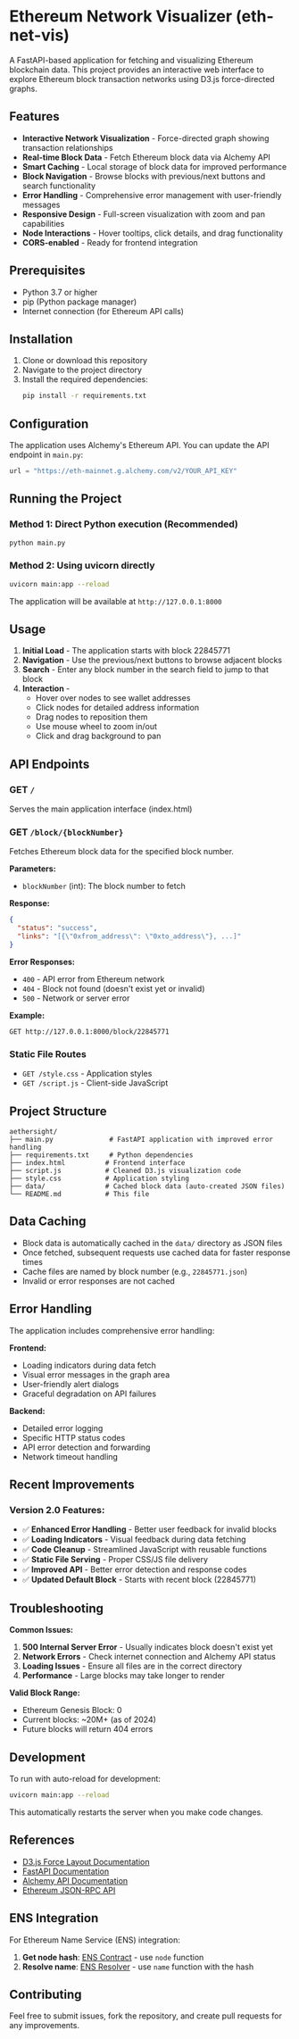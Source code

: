 # Ethereum Network Visualizer (eth-net-vis)

A FastAPI-based application for fetching and visualizing Ethereum blockchain data. This project provides an interactive web interface to explore Ethereum block transaction networks using D3.js force-directed graphs.

## Features

- **Interactive Network Visualization** - Force-directed graph showing transaction relationships
- **Real-time Block Data** - Fetch Ethereum block data via Alchemy API
- **Smart Caching** - Local storage of block data for improved performance
- **Block Navigation** - Browse blocks with previous/next buttons and search functionality
- **Error Handling** - Comprehensive error management with user-friendly messages
- **Responsive Design** - Full-screen visualization with zoom and pan capabilities
- **Node Interactions** - Hover tooltips, click details, and drag functionality
- **CORS-enabled** - Ready for frontend integration

## Prerequisites

- Python 3.7 or higher
- pip (Python package manager)
- Internet connection (for Ethereum API calls)

## Installation

1. Clone or download this repository
2. Navigate to the project directory
3. Install the required dependencies:
   ```bash
   pip install -r requirements.txt
   ```

## Configuration

The application uses Alchemy's Ethereum API. You can update the API endpoint in `main.py`:
```python
url = "https://eth-mainnet.g.alchemy.com/v2/YOUR_API_KEY"
```

## Running the Project

### Method 1: Direct Python execution (Recommended)
```bash
python main.py
```

### Method 2: Using uvicorn directly
```bash
uvicorn main:app --reload
```

The application will be available at `http://127.0.0.1:8000`

## Usage

1. **Initial Load** - The application starts with block 22845771
2. **Navigation** - Use the previous/next buttons to browse adjacent blocks
3. **Search** - Enter any block number in the search field to jump to that block
4. **Interaction** - 
   - Hover over nodes to see wallet addresses
   - Click nodes for detailed address information
   - Drag nodes to reposition them
   - Use mouse wheel to zoom in/out
   - Click and drag background to pan

## API Endpoints

### GET `/`
Serves the main application interface (index.html)

### GET `/block/{blockNumber}`
Fetches Ethereum block data for the specified block number.

**Parameters:**
- `blockNumber` (int): The block number to fetch

**Response:**
```json
{
  "status": "success",
  "links": "[{\"0xfrom_address\": \"0xto_address\"}, ...]"
}
```

**Error Responses:**
- `400` - API error from Ethereum network
- `404` - Block not found (doesn't exist yet or invalid)
- `500` - Network or server error

**Example:**
```
GET http://127.0.0.1:8000/block/22845771
```

### Static File Routes
- `GET /style.css` - Application styles
- `GET /script.js` - Client-side JavaScript

## Project Structure

```
aethersight/
├── main.py              # FastAPI application with improved error handling
├── requirements.txt     # Python dependencies
├── index.html          # Frontend interface
├── script.js           # Cleaned D3.js visualization code
├── style.css           # Application styling
├── data/               # Cached block data (auto-created JSON files)
└── README.md           # This file
```

## Data Caching

- Block data is automatically cached in the `data/` directory as JSON files
- Once fetched, subsequent requests use cached data for faster response times
- Cache files are named by block number (e.g., `22845771.json`)
- Invalid or error responses are not cached

## Error Handling

The application includes comprehensive error handling:

**Frontend:**
- Loading indicators during data fetch
- Visual error messages in the graph area
- User-friendly alert dialogs
- Graceful degradation on API failures

**Backend:**
- Detailed error logging
- Specific HTTP status codes
- API error detection and forwarding
- Network timeout handling

## Recent Improvements

### Version 2.0 Features:
- ✅ **Enhanced Error Handling** - Better user feedback for invalid blocks
- ✅ **Loading Indicators** - Visual feedback during data fetching
- ✅ **Code Cleanup** - Streamlined JavaScript with reusable functions
- ✅ **Static File Serving** - Proper CSS/JS file delivery
- ✅ **Improved API** - Better error detection and response codes
- ✅ **Updated Default Block** - Starts with recent block (22845771)

## Troubleshooting

**Common Issues:**

1. **500 Internal Server Error** - Usually indicates block doesn't exist yet
2. **Network Errors** - Check internet connection and Alchemy API status
3. **Loading Issues** - Ensure all files are in the correct directory
4. **Performance** - Large blocks may take longer to render

**Valid Block Range:**
- Ethereum Genesis Block: 0
- Current blocks: ~20M+ (as of 2024)
- Future blocks will return 404 errors

## Development

To run with auto-reload for development:
```bash
uvicorn main:app --reload
```

This automatically restarts the server when you make code changes.

## References

- [D3.js Force Layout Documentation](https://d3js.org/d3-force)
- [FastAPI Documentation](https://fastapi.tiangolo.com/)
- [Alchemy API Documentation](https://docs.alchemy.com/)
- [Ethereum JSON-RPC API](https://ethereum.org/en/developers/docs/apis/json-rpc/)

## ENS Integration

For Ethereum Name Service (ENS) integration:

1. **Get node hash**: [ENS Contract](https://etherscan.io/address/0x084b1c3c81545d370f3634392de611caabff8148#readContract) - use `node` function
2. **Resolve name**: [ENS Resolver](https://etherscan.io/address/0xA2C122BE93b0074270ebeE7f6b7292C7deB45047#readContract) - use `name` function with the hash

## Contributing

Feel free to submit issues, fork the repository, and create pull requests for any improvements.
